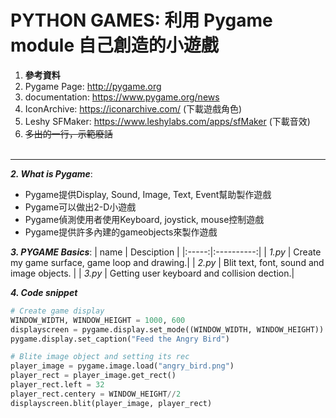 # PYTHON GAMES: 利用 Pygame module 自己創造的小遊戲

1. **參考資料**
  1. Pygame Page: http://pygame.org
  2. documentation: https://www.pygame.org/news
  3. IconArchive: https://iconarchive.com/  (下載遊戲角色)
  4. Leshy SFMaker: https://www.leshylabs.com/apps/sfMaker (下載音效)
  5. ~~多出的一行，示範廢話~~ <br><br>
 ------

**_2. What is Pygame_**:
  * Pygame提供Display, Sound, Image, Text, Event幫助製作遊戲
  * Pygame可以做出2-D小遊戲
  * Pygame偵測使用者使用Keyboard, joystick, mouse控制遊戲
  * Pygame提供許多內建的gameobjects來製作遊戲

**_3. PYGAME Basics_**:
| name | Desciption |
|:-----:|:----------:|
| _1.py_ | Create my game surface, game loop and drawing.|
| _2.py_ | Blit text, font, sound and image objects.   |
| _3.py_ | Getting user keyboard and collision dection.|

**_4. Code snippet_**
```python
# Create game display
WINDOW_WIDTH, WINDOW_HEIGHT = 1000, 600
displayscreen = pygame.display.set_mode((WINDOW_WIDTH, WINDOW_HEIGHT))
pygame.display.set_caption("Feed the Angry Bird")
```
```python
# Blite image object and setting its rec
player_image = pygame.image.load("angry_bird.png")
player_rect = player_image.get_rect()
player_rect.left = 32
player_rect.centery = WINDOW_HEIGHT//2
displayscreen.blit(player_image, player_rect)
```
